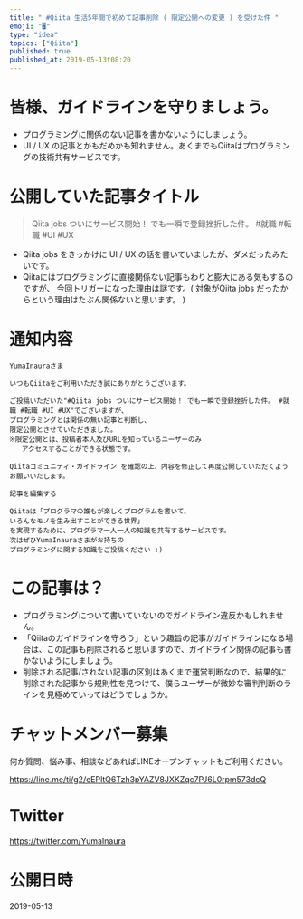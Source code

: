 ```yaml
---
title: " #Qiita 生活5年間で初めて記事削除 ( 限定公開への変更 ) を受けた件 "
emoji: "🖥"
type: "idea"
topics: ["Qiita"]
published: true
published_at: 2019-05-13t08:20
---
```


# 皆様、ガイドラインを守りましょう。

- プログラミングに関係のない記事を書かないようにしましょう。
- UI / UX の記事とかもだめかも知れません。あくまでもQiitaはプログラミングの技術共有サービスです。


# 公開していた記事タイトル

>Qiita jobs ついにサービス開始！ でも一瞬で登録挫折した件。 #就職 #転職 #UI #UX

- Qiita jobs をきっかけに UI / UX の話を書いていましたが、ダメだったみたいです。
- Qiitaにはプログラミングに直接関係ない記事もわりと膨大にある気もするのですが、 今回トリガーになった理由は謎です。( 対象がQiita jobs だったからという理由はたぶん関係ないと思います。 )

# 通知内容

```
YumaInauraさま

いつもQiitaをご利用いただき誠にありがとうございます。

ご投稿いただいた"#Qiita jobs ついにサービス開始！ でも一瞬で登録挫折した件。 #就職 #転職 #UI #UX"でございますが、
プログラミングとは関係の無い記事と判断し、
限定公開とさせていただきました。
※限定公開とは、投稿者本人及びURLを知っているユーザーのみ
   アクセスすることができる状態です。

Qiitaコミュニティ・ガイドライン を確認の上、内容を修正して再度公開していただくようお願いいたします。

記事を編集する

Qiitaは「プログラマの誰もが楽しくプログラムを書いて、
いろんなモノを生み出すことができる世界」
を実現するために、プログラマ一人一人の知識を共有するサービスです。
次はぜひYumaInauraさまがお持ちの
プログラミングに関する知識をご投稿ください :)
```

# この記事は？

- プログラミングについて書いていないのでガイドライン違反かもしれません。
- 「Qiitaのガイドラインを守ろう」という趣旨の記事がガイドラインになる場合は、この記事も削除されると思いますので、ガイドライン関係の記事も書かないようにしましょう。
- 削除される記事/されない記事の区別はあくまで運営判断なので、結果的に削除された記事から規則性を見つけて、僕らユーザーが微妙な審判判断のラインを見極めていってはどうでしょうか。









<!-- Update From Qiita API -->

# チャットメンバー募集


何か質問、悩み事、相談などあればLINEオープンチャットもご利用ください。

https://line.me/ti/g2/eEPltQ6Tzh3pYAZV8JXKZqc7PJ6L0rpm573dcQ





# Twitter


https://twitter.com/YumaInaura


<!-- Update From Qiita API -->



# 公開日時

2019-05-13
